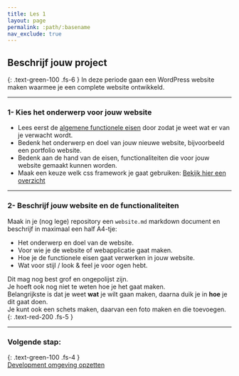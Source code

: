 ```yaml
---
title: Les 1
layout: page
permalink: :path/:basename
nav_exclude: true
---
```


## Beschrijf jouw project
{: .text-green-100 .fs-6 }
In deze periode gaan een WordPress website maken waarmee je een complete website ontwikkeld.

---
### 1- Kies het onderwerp voor jouw website
- Lees eerst de [algemene functionele eisen](../project_requirements) door zodat je weet wat er van je verwacht wordt.
- Bedenk het onderwerp en doel van jouw nieuwe website, bijvoorbeeld een portfolio website.
- Bedenk aan de hand van de eisen, functionaliteiten die voor jouw website gemaakt kunnen worden.
- Maak een keuze welk css framework je gaat gebruiken: [Bekijk hier een overzicht](frameworks)

---
### 2- Beschrijf jouw website en de functionaliteiten
Maak in je (nog lege) repository een `website.md` markdown document en beschrijf in maximaal een half A4-tje:
- Het onderwerp en doel van de website.
- Voor wie je de website of webapplicatie gaat maken.
- Hoe je de functionele eisen gaat verwerken in jouw website.
- Wat voor stijl / look & feel je voor ogen hebt.

Dit mag nog best grof en ongepolijst zijn.  
Je hoeft ook nog niet te weten hoe je het gaat maken.  
Belangrijkste is dat je weet **wat** je wilt gaan maken, daarna duik je in **hoe** je dit gaat doen.  
Je kunt ook een schets maken, daarvan een foto maken en die toevoegen.
{: .text-red-200 .fs-5 }

---
### Volgende stap:
{: .text-green-100 .fs-4 }  
[Development omgeving opzetten](installatie)

